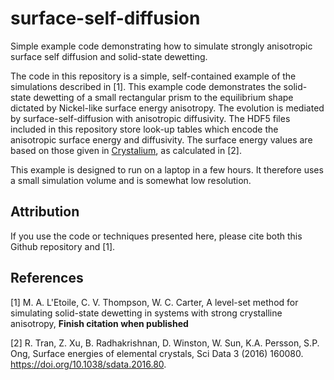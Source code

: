# surface-self-diffusion
Simple example code demonstrating how to simulate strongly anisotropic surface
self diffusion and solid-state dewetting.

The code in this repository is a simple, self-contained example of the
simulations described in [1]. This example code demonstrates
the solid-state dewetting of a small rectangular prism to the equilibrium shape
dictated by Nickel-like surface energy anisotropy. The evolution is mediated by
surface-self-diffusion with anisotropic diffusivity. The HDF5 files included in
this repository store look-up tables which encode the anisotropic surface
energy and diffusivity. The surface energy values are based on those given in
[Crystalium](http://crystalium.materialsvirtuallab.org/), as calculated in [2].

This example is designed to run on a laptop in a few hours. It therefore uses a
small simulation volume and is somewhat low resolution.

## Attribution
If you use the code or techniques presented here, please cite both this Github
repository and [1].

## References
[1] M. A. L'Etoile, C. V. Thompson, W. C. Carter, A level-set method for
simulating solid-state dewetting in systems with strong crystalline anisotropy,
**Finish citation when published** 

[2] R. Tran, Z. Xu, B. Radhakrishnan, D. Winston, W. Sun, K.A. Persson, S.P. Ong, Surface energies of elemental crystals, Sci Data 3 (2016) 160080. https://doi.org/10.1038/sdata.2016.80.

